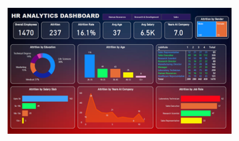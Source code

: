 ![Chart](https://raw.githubusercontent.com/Aditya034DS/Power-Bi-Projects/main/HR%20Analytics/Screenshot%202025-07-21%20110407.png)
